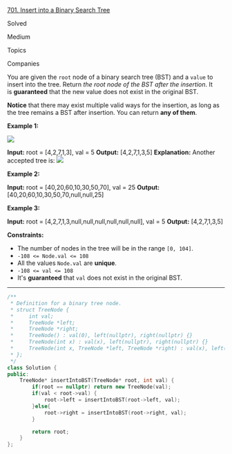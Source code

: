 [701. Insert into a Binary Search Tree](https://leetcode.com/problems/insert-into-a-binary-search-tree/)

Solved

Medium

Topics

Companies

You are given the `root` node of a binary search tree (BST) and a `value` to insert into the tree. Return _the root node of the BST after the insertion_. It is **guaranteed** that the new value does not exist in the original BST.

**Notice** that there may exist multiple valid ways for the insertion, as long as the tree remains a BST after insertion. You can return **any of them**.

**Example 1:**

![](https://assets.leetcode.com/uploads/2020/10/05/insertbst.jpg)

**Input:** root = [4,2,7,1,3], val = 5
**Output:** [4,2,7,1,3,5]
**Explanation:** Another accepted tree is:
![](https://assets.leetcode.com/uploads/2020/10/05/bst.jpg)

**Example 2:**

**Input:** root = [40,20,60,10,30,50,70], val = 25
**Output:** [40,20,60,10,30,50,70,null,null,25]

**Example 3:**

**Input:** root = [4,2,7,1,3,null,null,null,null,null,null], val = 5
**Output:** [4,2,7,1,3,5]

**Constraints:**

- The number of nodes in the tree will be in the range `[0, 104]`.
- `-108 <= Node.val <= 108`
- All the values `Node.val` are **unique**.
- `-108 <= val <= 108`
- It's **guaranteed** that `val` does not exist in the original BST.

---

```cpp
/**
 * Definition for a binary tree node.
 * struct TreeNode {
 *     int val;
 *     TreeNode *left;
 *     TreeNode *right;
 *     TreeNode() : val(0), left(nullptr), right(nullptr) {}
 *     TreeNode(int x) : val(x), left(nullptr), right(nullptr) {}
 *     TreeNode(int x, TreeNode *left, TreeNode *right) : val(x), left(left), right(right) {}
 * };
 */
class Solution {
public:
    TreeNode* insertIntoBST(TreeNode* root, int val) {
        if(root == nullptr) return new TreeNode(val);
        if(val < root->val) {
            root->left = insertIntoBST(root->left, val);
        }else{
            root->right = insertIntoBST(root->right, val);
        }

        return root;
    }
};
```

